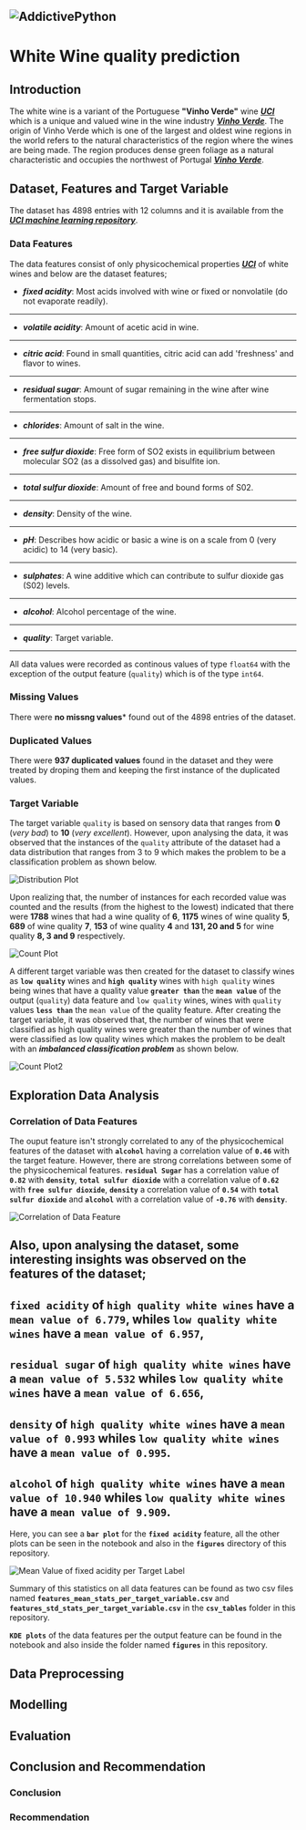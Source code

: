 ![AddictivePython](AddictivePython.png)
---
# White Wine quality prediction

## Introduction
The white wine is a variant of the Portuguese **"Vinho Verde"** wine **_[UCI](https://archive.ics.uci.edu/ml/datasets/Wine+Quality)_** which is a unique and valued wine in the wine industry **_[Vinho Verde](https://www.vinhoverde.pt/en/history-of-vinho-verde)_**.
The origin of Vinho Verde which is one of the largest and oldest wine regions in the world refers to the natural characteristics of the region where the wines are being made. The region produces dense green foliage as a natural characteristic and occupies the northwest of Portugal **_[Vinho Verde](https://www.vinhoverde.pt/en/history-of-vinho-verde)_**. 

## Dataset, Features and Target Variable
The dataset has 4898 entries with 12 columns and it is available from the **_[UCI machine learning repository](https://archive.ics.uci.edu/ml/datasets/wine+quality)_**.

### Data Features
The data features consist of only physicochemical properties **_[UCI](https://archive.ics.uci.edu/ml/datasets/Wine+Quality)_** of white wines and below are the dataset features;

+ **_fixed acidity_**: Most acids involved with wine or fixed or nonvolatile (do not evaporate readily).
---
+ **_volatile acidity_**: Amount of acetic acid in wine.
---
+ **_citric acid_**: Found in small quantities, citric acid can add 'freshness' and flavor to wines.
---
+ **_residual sugar_**: Amount of sugar remaining in the wine after wine fermentation stops.
---
+ **_chlorides_**: Amount of salt in the wine.
---
+ **_free sulfur dioxide_**: Free form of SO2 exists in equilibrium between molecular SO2 (as a dissolved gas) and bisulfite ion.
---
+ **_total sulfur dioxide_**: Amount of free and bound forms of S02.
---
+ **_density_**: Density of the wine.
---
+ **_pH_**: Describes how acidic or basic a wine is on a scale from 0 (very acidic) to 14 (very basic).
---
+ **_sulphates_**: A wine additive which can contribute to sulfur dioxide gas (S02) levels.
---
+ **_alcohol_**: Alcohol percentage of the wine.
---
+ **_quality_**: Target variable.
---
All data values were recorded as continous values of type `float64` with the exception of the output feature (`quality`) which is of the type `int64`.

### Missing Values
There were **no missng values*** found out of the 4898 entries of the dataset.

### Duplicated Values
There were **937 duplicated values** found in the dataset and they were treated by droping them and keeping the first instance of the duplicated values.

### Target Variable
The target variable `quality` is based on sensory data that ranges from **0** (*very bad*) to **10** (*very excellent*). However, upon analysing the data, it was observed that the instances of the `quality` attribute of the dataset had a data distribution that ranges from 3 to 9 which makes the problem to be a classification problem as shown below.

![Distribution Plot](figures/Distribution_Plot_of_quality.png)

Upon realizing that, the number of instances for each recorded value was counted and the results (from the highest to the lowest) indicated that there were **1788** wines that had a wine quality of **6**, **1175** wines of wine quality **5**, **689** of wine quality **7**, **153** of wine quality **4** and **131, 20 and 5** for wine quality **8, 3 and 9** respectively.

![Count Plot](figures/quality_count_plot.png)

A different target variable was then created for the dataset to classify wines as **`low quality`** wines and **`high quality`** wines with `high quality` wines being wines that have a quality value **`greater than`** the **`mean value`** of the output (`quality`) data feature and `low quality` wines, wines with `quality` values **`less than`** the `mean value` of the quality feature. 
After creating the target variable, it was observed that, the number of wines that were classified as high quality wines were greater than the number of wines that were classified as low quality wines which makes the problem to be dealt with an **_imbalanced classification problem_** as shown below.

![Count Plot2](figures/quality_rate_count_plot.png)


## Exploration Data Analysis

### Correlation of Data Features
The ouput feature isn't strongly correlated to any of the physicochemical features of the dataset with **`alcohol`** having a correlation value of **`0.46`** with the target feature. However, there are strong correlations between some of the physicochemical features. 
**`residual Sugar`** has a correlation value of **`0.82`** with **`density`**, **`total sulfur dioxide`** with a correlation value of **`0.62`** with **`free sulfur dioxide`**, **`density`** a correlation value of **`0.54`** with **`total sulfur dioxide`** and **`alcohol`** with a correlation value of **`-0.76`** with **`density`**.

![Correlation of Data Feature](figures/Data_Features_Correlation.png)

Also, upon analysing the dataset, some interesting insights was observed on the features of the dataset;
---
**`fixed acidity`** of **`high quality white wines`** have a **`mean value of 6.779`**, whiles **`low quality white wines`** have a **`mean value of 6.957`**, 
---
**`residual sugar`** of **`high quality white wines`** have a **`mean value of 5.532`** whiles **`low quality white wines`** have a **`mean value of 6.656`**, 
---
**`density`** of **`high quality white wines`** have a **`mean value of 0.993`** whiles **`low quality white wines`** have a **`mean value of 0.995`**.
---
**`alcohol`** of **`high quality white wines`** have a **`mean value of 10.940`** whiles **`low quality white wines`** have a **`mean value of 9.909`**.
---

Here, you can see a **`bar plot`** for the **`fixed acidity`** feature, all the other plots can be seen in the notebook and also in the **`figures`** directory of this repository.

![Mean Value of fixed acidity per Target Label]()

Summary of this statistics on all data features can be found as two csv files named **`features_mean_stats_per_target_variable.csv`** and **`features_std_stats_per_target_variable.csv`** in the **`csv_tables`** folder in this repository.

**`KDE plots`** of the data features per the output feature can be found in the notebook and also inside the folder named **`figures`** in this repository.

## Data Preprocessing

## Modelling

## Evaluation

## Conclusion and Recommendation

### Conclusion

### Recommendation
